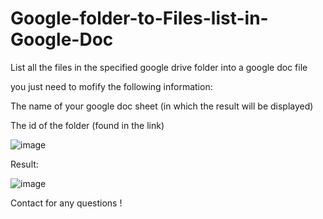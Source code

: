 # Google-folder-to-Files-list-in-Google-Doc
List all the files in the specified google drive folder into a google doc file

you just need to mofify the following information:

The name of your google doc sheet (in which the result will be displayed)

The id of the folder (found in the link)

![image](https://user-images.githubusercontent.com/108410121/205160356-a6fd8f22-28aa-4b82-b565-38fcb6b192c4.png)

Result:

![image](https://user-images.githubusercontent.com/108410121/205160791-e508688b-c5bf-4adf-af87-1fca866a188f.png)

Contact for any questions !
